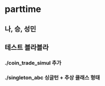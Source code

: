 # parttime

## 나, 승, 성민
## 테스트 블라블라

### ./coin_trade_simul 추가
### ./singleton_abc 싱글턴 + 추상 클래스 형태

